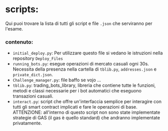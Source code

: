 # scripts:

Qui puoi trovare la lista di tutti gli script e file `.json` che serviranno per l'esame.

### contenuto:

- `initial_deploy.py`: Per utilizzare questo file si vedano le istruzioni nella repository `Deploy_Files`
-  `running_bots.py`: esegue operazioni di mercato casuali ogni 30s. Necessita della presenza nella cartella di `tblib.py`, `addresses.json` e `private_dict.json`.
- `Challenge_manager.py`: file baffo se vojo ...
- `tblib.py`: trading_bots_library, libreria che contiene tutte le funzioni, metodi e classi necessarie per i bot automatici che eseguono transazioni casuali.
- `interact.py`: script che offre un'interfaccia semplice per interagire con tutti gli smart contract implicati e fare le operazioni di base. ATTENZIONE: all'interno di questo script non sono state implementate strategie di GAS (il gas è quello standard) che andranno implementate privatamente.
